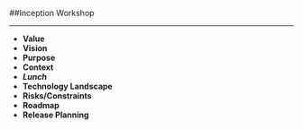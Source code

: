 <!-- .slide: data-background="resources/footer.svg" data-background-size="contain" data-background-position="bottom"  -->

##Inception Workshop
- - -
* **Value**     <!-- .element: style="color:#e0dfe4" -->
* **Vision** <!-- .element: style="color:#e0dfe4" -->
* **Purpose**
* **Context**   <!-- .element: style="color:#e0dfe4" -->
* _**Lunch**_ <!-- .element: style="color:#5cab3d" -->
* **Technology Landscape**  <!-- .element: style="color:#e0dfe4" -->
* **Risks/Constraints**  <!-- .element: style="color:#e0dfe4" -->
* **Roadmap**  <!-- .element: style="color:#e0dfe4" -->
* **Release Planning**  <!-- .element: style="color:#e0dfe4" -->

<aside class="notes">
</aside>
